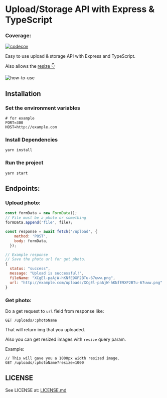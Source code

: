 # Upload/Storage API with Express & TypeScript

### Coverage: 
[![codecov](https://codecov.io/gh/kaanersoy/upload-service/branch/master/graph/badge.svg?token=JILBDE2FTV)](https://codecov.io/gh/kaanersoy/upload-service)

Easy to use upload & storage API with Express and TypeScript.

Also allows the [resize 👇](https://github.com/kaanersoy/upload-service#get-photo)

![how-to-use](https://media.giphy.com/media/FcpS66f3iL4yJbAAqh/giphy.gif?cid=790b7611572e23c2c4fbdc09639c7a796a5dfb947ced03d5&rid=giphy.gif&ct=g)


## Installation

### Set the environment variables

```
# for example
PORT=300 
HOST=http://example.com
```
### Install Dependencies

```
yarn install
```

### Run the project

```
yarn start
```


## Endpoints:

### Upload photo:

```js
const formData = new FormData();
// File must be a photo or something
formData.append('file', file);

const response = await fetch('/upload', {
    method: 'POST',
    body: formData,
  });
```
```js
// Example response
// Save the photo url for get photo.
{
  status: "success",
  message: "Upload is successful!",
  fileName: "XCgEl-paAjW-hKNfE9XP2BTu-67uww.png",
  url: "http://example.com/uploads/XCgEl-paAjW-hKNfE9XP2BTu-67uww.png"
}
```

### Get photo:

Do a get request to `url` field from response like:

```
GET /uploads/:photoName
```

That will return img that you uploaded.

Also you can get resized images with `resize` query param.

Example:
```
// This will gave you a 1000px width resized image.
GET /uploads/:photoName?resize=1000
```


## LICENSE
See LICENSE at: [LICENSE.md](https://github.com/kaanersoy/upload-service/blob/master/LICENSE)